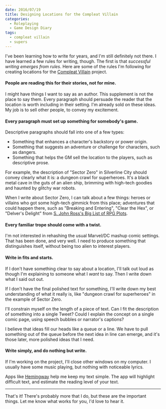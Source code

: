 ```yaml
---
date: 2016/07/19
title: Designing Locations for the Compleat Villain
categories:
  - Roleplaying
  - Game Design Diary
tags:
  - compleat villain
  - supers
---
```


I've been learning how to write for years, and I'm still definitely not there.
I have learned a few rules for writing, though.
The first is that *successful writing emerges from rules*.
Here are some of the rules I'm following for creating locations
for the [Compleat Villain](/2016/06/10/compleat-villain/) project.

<!-- more -->

#### People are reading this for their stories, not for mine.

I might have things I want to say as an author.
This supplement is not the place to say them.
Every paragraph should persuade the reader that the location is worth including in their setting.
I'm already sold on these ideas.
My job is to sell other people, to convey my excitement.

#### Every paragraph must set up something for somebody's game.

Descriptive paragraphs should fall into one of a few types:

* Something that enhances a character's backstory or power origin.
* Something that suggests an adventure or challenge for characters, such as dangers.
* Something that helps the GM sell the location to the players, such as descriptive prose.

For example, the description of "Sector Zero" in Silverline City
should convey clearly what it is: a dungeon crawl for superheroes.
It's a black metal cave in the guts of an alien ship,
brimming with high-tech goodies and haunted by glitchy war robots.

When I write about Sector Zero, I can talk about a few things:
heroes or villains who got some high-tech gimmick from this place;
adventures that could happen there, such as
"Breaking and Entering", "Clear the Hex", or "Delver's Delight"
from [S. John Ross's Big List of RPG Plots](http://www222.pair.com/sjohn/blueroom/plots.htm).

#### Every familiar trope should come with a twist.

I'm not interested in rehashing the usual Marvel/DC mashup comic settings.
That has been done, and very well.
I need to produce something that distinguishes itself,
without being too alien to interest players.

#### Write in fits and starts.

If I don't have something clear to say about a location,
I'll talk out loud as though I'm explaining to someone what I *want* to say.
Then I write down what I said out out.

If I don't have the final polished text for something,
I'll write down my best understanding of what it really is,
like "dungeon crawl for superheroes" in the example of Sector Zero.

I'll constrain myself on the length of a piece of text.
Can I fit the description of something into a single Tweet?
Could I explain the concept on a single comic page, using speech bubbles
or narrator's captions?

I believe that ideas fill our heads like a queue or a line.
We have to pull something out of the queue before the next idea in line
can emerge, and it's those later, more polished ideas that I need.

#### Write simply, and do nothing but write.

If I'm working on the project, I'll close other windows on my computer.
I usually have some music playing, but nothing with noticeable lyrics.

Apps like [Hemingway](http://hemingwayapp.com) help me keep my text simple.
The app will highlight difficult text, and estimate the reading level of your text.

----

That's it! There's probably more that I do, but these are the important things.
Let me know what works for you, I'd love to hear it.
